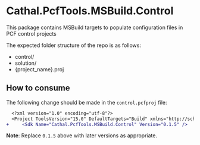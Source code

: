 # Cathal.PcfTools.MSBuild.Control

This package contains MSBuild targets to populate configuration files in PCF control projects

The expected folder structure of the repo is as follows:
- control/
- solution/
- {project_name}.proj

## How to consume

The following change should be made in the `control.pcfproj` file:

```diff
  <?xml version="1.0" encoding="utf-8"?>
  <Project ToolsVersion="15.0" DefaultTargets="Build" xmlns="http://schemas.microsoft.com/developer/msbuild/2003">
+     <Sdk Name="Cathal.PcfTools.MSBuild.Control" Version="0.1.5" />
```

**Note**: Replace `0.1.5` above with later versions as appropriate.
